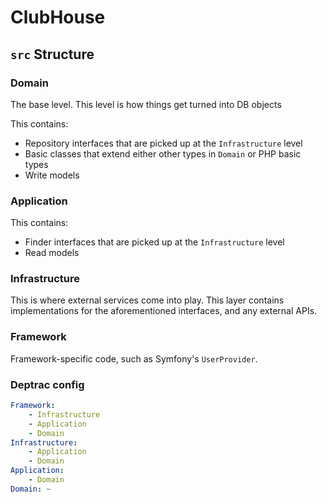 # ClubHouse

## `src` Structure

### Domain

The base level. This level is how things get turned into DB objects

This contains: 

- Repository interfaces that are picked up at the `Infrastructure` level
- Basic classes that extend either other types in `Domain` or PHP basic types
- Write models

### Application

This contains:

- Finder interfaces that are picked up at the `Infrastructure` level
- Read models

### Infrastructure

This is where external services come into play.
This layer contains implementations for the aforementioned interfaces, and any external APIs.

### Framework

Framework-specific code, such as Symfony's `UserProvider`.

### Deptrac config

```yaml
Framework:
    - Infrastructure
    - Application
    - Domain
Infrastructure:
    - Application
    - Domain
Application:
    - Domain
Domain: ~
```

